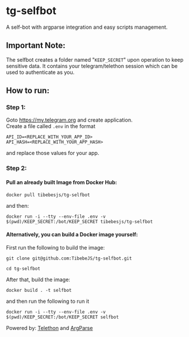 # tg-selfbot
A self-bot with argparse integration and easy scripts management.

## Important Note:
The selfbot creates a folder named "`KEEP_SECRET`" upon operation to keep sensitive data.
It contains your telegram/telethon session which can be used to authenticate as you.

## How to run:
### Step 1:
Goto https://my.telegram.org and create application.\
Create a file called `.env` in the format
```
API_ID=<REPLACE_WITH_YOUR_APP_ID>
API_HASH=<REPLACE_WITH_YOUR_APP_HASH>
```
and replace those values for your app.

### Step 2:
#### Pull an already built Image from Docker Hub:
```
docker pull tibebesjs/tg-selfbot
```
and then:
```
docker run -i --tty --env-file .env -v $(pwd)/KEEP_SECRET:/bot/KEEP_SECRET tibebesjs/tg-selfbot
```

#### Alternatively, you can build a Docker image yourself:
First run the following to build the image:
```
git clone git@github.com:TibebeJS/tg-selfbot.git
```
```
cd tg-selfbot
```
After that, build the image:
```
docker build . -t selfbot
```
and then run the following to run it
```
docker run -i --tty --env-file .env -v $(pwd)/KEEP_SECRET:/bot/KEEP_SECRET selfbot
```

Powered by: [Telethon](https://github.com/LonamiWebs/Telethon) and [ArgParse](https://docs.python.org/3/library/argparse.html)
